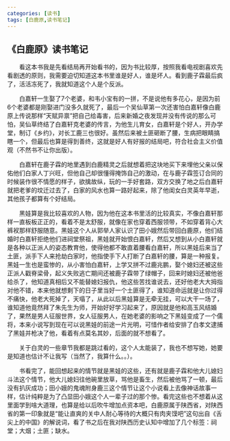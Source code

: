 ```yaml
---
categories: [读书]
tags: [白鹿原,读书笔记]
---
```


## 《白鹿原》读书笔记




&emsp;&emsp;看这本书我是先看结局再开始看书的，因为书比较厚，按照我看电视剧喜欢先看剧透的原则，我需要迫切知道这本书里谁是好人，谁是坏人。看到鹿子霖最后疯了，活活冻死了，我就知道这个人是个反派。

&emsp;&emsp;白嘉轩一生娶了7个老婆，和韦小宝有的一拼，不是说他有多花心，是因为前6个老婆都是刚娶进门没多久就死了，最后一个吴仙草第一次还害怕白嘉轩像白鹿原上传说那样“天赋异禀”把自己给毒害，后来新婚之夜发现并没有传说的那么可怕，吴仙草终结了白嘉轩克老婆的传言，为他生儿育女，白嘉轩是个好人，开办学堂，制订《乡约》，对长工鹿三也很好。虽然后来被土匪砸断了腰，生病把眼睛搞瞎一个，但最后也算是得到善终，这就是好人有好报的结局吧，符合社会主义价值观（不然书不让你出版）。

&emsp;&emsp;白嘉轩在鹿子霖的地里遇到白鹿精灵之后就想着把这块地买下来埋他父亲以保佑他们白家人丁兴旺，但他自己却很懂得掩饰自己的激动，在与鹿子霖签订合同的时候装作很不情愿的样子，欲擒故纵，玩的一手好套路，双方交换了地之后白嘉轩就把老爹的坟迁过去了，白家的风水也算一路好起来，除了他闺女白灵英年早逝，其他孩子都算有个好结局。

&emsp;&emsp;黑娃算是我比较喜欢的人物，因为他在这本书里活的比较真实，不像白嘉轩那样一直板板正正的，看着不是太舒服，就像在家也穿着西服领带，不如穿着背心大裤衩那样舒服随意。黑娃这个人从郭举人家认识了田小娥然后带回白鹿原，他们结婚时白嘉轩拒绝他们进祠堂祭祖，黑娃就开始恨白嘉轩，然后又想到从小白嘉轩就是各种以正派人的姿态教育他，使得他都不敢直着腰看白嘉轩，所以黑娃后来当了土匪，派手下人来抢劫白家时，他指使手下人打断了白嘉轩的腰，算是一种报复。黑娃一生也是蛮惨的，从小害怕白嘉轩，上学又拼不过鹿兆鹏，娶个媳妇还被这些正派人戳脊梁骨，起义失败逃亡期间还被鹿子霖带了绿帽子，回来时媳妇还被他爸给杀了，他知道真相后又不能替媳妇报仇，他这些苦找谁说去，还好他老大大拇指对他不错，本来他就想剩下的日子里当好一个土匪得了，谁知道命运就是让你过得不痛快，他老大死掉了，天塌了，从此以后黑娃算是无牵无挂，可以大干一场了，谁知道他竟然拜了朱先生为师，开始好好学习起来了，原因就是他和高玉风结婚了，果然是男人征服世界，女人征服男人，在她老婆的影响之下黑娃变成了一个儒将，本来小说写到现在可以说黑娃的前途一片光明，可惜作者给安排了白孝文逮捕了黑娃并枪决了他，看着有点莫名其妙，后面的就不想看了。

&emsp;&emsp;关于白灵的一些章节我都是跳过看的，这个人太能装了，我也不想写她，她要是知道也估计不让我写（当然了，我算什么。。）。

&emsp;&emsp;书看完了，能回想起来的情节就是黑娃的这些，还有就是鹿子霖和他大儿媳妇斗法这个情节，他大儿媳妇往他碗里放草，骂他是畜生，然后被他骂了一顿，最后没有扒灰成功；田小娥的鬼魂附身鹿三这个情节让这个小说看上去像神话故事一样，估计纯粹是为了凸显田小娥这个人一辈子过的那个惨。看完这些也不想着从这里面学到啥大道理，也算是给以后吹牛增加点资本吧，白鹿原属于陕西省，对陕西省的第一印象就是“能让直爽的关中人耐心等待的大概只有肉夹馍吧”这句出自《舌尖上的中国》的解说词，看了书之后在我对陕西历史认知中增加了几个标签：祠堂；大烟；土匪；缺水。




